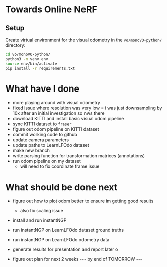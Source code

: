 # Towards Online NeRF

## Setup

Create virtual environment for the visual odometry in the `vo/monoVO-python/` directory:

```bash
cd vo/monoVO-python/
python3 -m venv env
source env/bin/activate
pip install -r requirements.txt
```

# What have I done

- more playing around with visual odometry 
- fixed issue where resolution was very low = i was just downsampling by 10x after an initial investigation so nws there
- download KITTI and install basic visual odom pipeline
- sync KITTI dataset to `fraser`
- figure out odom pipeline on KITTI dataset
- commit working code to github
- update camera parameters
- update paths to LearnLFOdo dataset
- make new branch
- write parsing function for transformation matrices (annotations)
- run odom pipeline on my dataset
  - will need to fix coordinate frame issue

# What should be done next 

- figure out how to plot odom better to ensure im getting good results
  - also fix scaling issue
- install and run instantNGP
- run instantNGP on LearnLFOdo dataset ground truths
- run instantNGP on LearnLFOdo odometry data

- generate results for presentation and report later o 
- figure out plan for next 2 weeks
--- by end of TOMORROW ---
